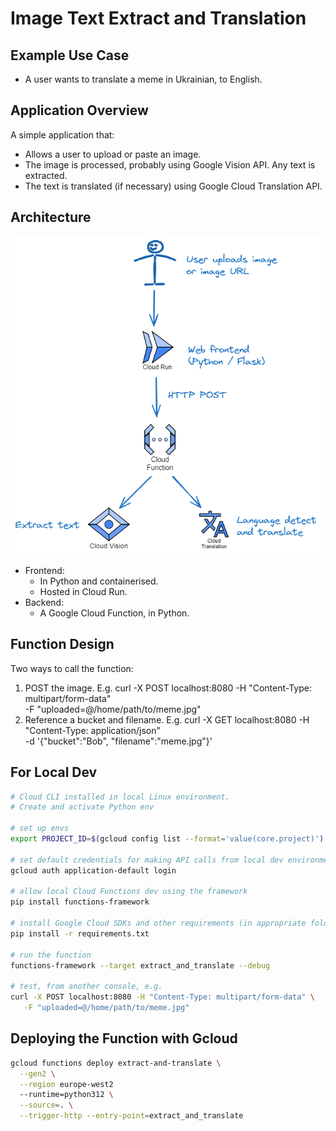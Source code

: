 # Image Text Extract and Translation

## Example Use Case

- A user wants to translate a meme in Ukrainian, to English.

## Application Overview

A simple application that:

- Allows a user to upload or paste an image.
- The image is processed, probably using Google Vision API. Any text is extracted.
- The text is translated (if necessary) using Google Cloud Translation API.

## Architecture

![Architecture](docs/image-text-translator.png)

- Frontend:
  - In Python and containerised.
  - Hosted in Cloud Run.
- Backend:
  - A Google Cloud Function, in Python.

## Function Design

Two ways to call the function:

1. POST the image. E.g. 
   curl -X POST localhost:8080 -H "Content-Type: multipart/form-data" \
   -F "uploaded=@/home/path/to/meme.jpg"
1. Reference a bucket and filename. E.g.
   curl -X GET localhost:8080 -H "Content-Type: application/json" \
     -d '{"bucket":"Bob", "filename":"meme.jpg"}'

## For Local Dev

```bash
# Cloud CLI installed in local Linux environment.
# Create and activate Python env

# set up envs
export PROJECT_ID=$(gcloud config list --format='value(core.project)')

# set default credentials for making API calls from local dev environment
gcloud auth application-default login

# allow local Cloud Functions dev using the framework
pip install functions-framework

# install Google Cloud SDKs and other requirements (in appropriate folder)
pip install -r requirements.txt

# run the function
functions-framework --target extract_and_translate --debug

# test, from another console, e.g.
curl -X POST localhost:8080 -H "Content-Type: multipart/form-data" \
   -F "uploaded=@/home/path/to/meme.jpg"
```

## Deploying the Function with Gcloud

```bash
gcloud functions deploy extract-and-translate \
  --gen2 \
  --region europe-west2
  --runtime=python312 \
  --source=. \
  --trigger-http --entry-point=extract_and_translate
```